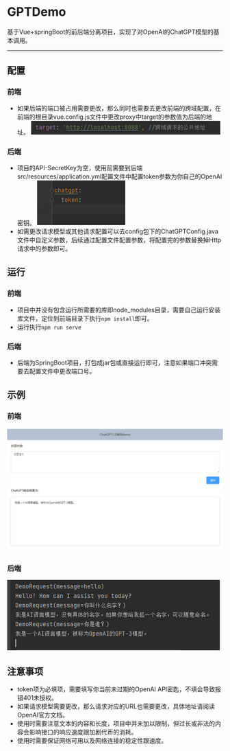 # GPTDemo
基于Vue+springBoot的前后端分离项目，实现了对OpenAI的ChatGPT模型的基本调用。
- - -
## 配置
### 前端
- 如果后端的端口被占用需要更改，那么同时也需要去更改前端的跨域配置，在前端的根目录vue.config.js文件中更改proxy中target的参数值为后端的地址。
![](/static/p4.png)
### 后端
- 项目的API-SecretKey为空，使用前需要到后端src/resources/application.yml配置文件中配置token参数为你自己的OpenAI密钥。
![](/static/p3.png)
- 如需更改请求模型或其他请求配置可以去config包下的ChatGPTConfig.java文件中自定义参数，后续通过配置文件配置参数，将配置完的参数替换掉Http请求中的参数即可。
## 运行
### 前端
- 项目中并没有包含运行所需要的库即node_modules目录，需要自己运行安装库文件，定位到前端目录下执行`npm install`即可。
- 运行执行`npm run serve`
### 后端
- 后端为SpringBoot项目，打包成jar包或直接运行即可，注意如果端口冲突需要去配置文件中更改端口号。
## 示例
### 前端
![](/static/p1.png)
### 后端
![](/static/p2.png)
## 注意事项
- token项为必填项，需要填写你当前未过期的OpenAI API密匙，不填会导致报错401未授权。
- 如果请求模型需要更改，那么请求对应的URL也需要更改，具体地址请阅读OpenAI官方文档。
- 使用时需要注意文本的内容和长度，项目中并未加以限制，但过长或非法的内容会影响接口的响应速度跟加剧代币的消耗。
- 使用时需要保证网络可用以及网络连接的稳定性跟速度。